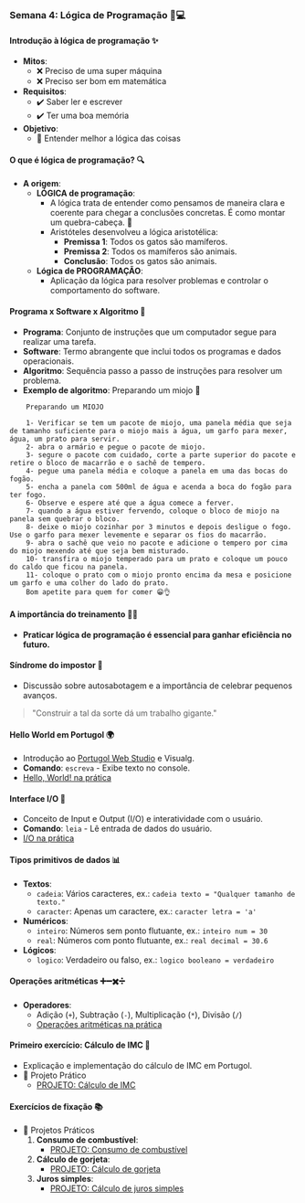 ### Semana 4: Lógica de Programação 🧠💻

#### Introdução à lógica de programação ✨
- **Mitos**:
  - ❌ Preciso de uma super máquina
  - ❌ Preciso ser bom em matemática
- **Requisitos**:
  - ✔️ Saber ler e escrever
  - ✔️ Ter uma boa memória
- **Objetivo**:
  - 🌟 Entender melhor a lógica das coisas

#### O que é lógica de programação? 🔍
- **A origem**:
  - **LÓGICA de programação**:
    - A lógica trata de entender como pensamos de maneira clara e coerente para chegar a conclusões concretas. É como montar um quebra-cabeça. 🧩
    - Aristóteles desenvolveu a lógica aristotélica:
      - **Premissa 1**: Todos os gatos são mamíferos.
      - **Premissa 2**: Todos os mamíferos são animais.
      - **Conclusão**: Todos os gatos são animais.
  - **Lógica de PROGRAMAÇÃO**:
    - Aplicação da lógica para resolver problemas e controlar o comportamento do software.

#### Programa x Software x Algoritmo 🤔
- **Programa**: Conjunto de instruções que um computador segue para realizar uma tarefa.
- **Software**: Termo abrangente que inclui todos os programas e dados operacionais.
- **Algoritmo**: Sequência passo a passo de instruções para resolver um problema.
- **Exemplo de algoritmo**: Preparando um miojo 🍜

``` 
    Preparando um MIOJO

    1- Verificar se tem um pacote de miojo, uma panela média que seja de tamanho suficiente para o miojo mais a água, um garfo para mexer, água, um prato para servir. 
    2- abra o armário e pegue o pacote de miojo. 
    3- segure o pacote com cuidado, corte a parte superior do pacote e retire o bloco de macarrão e o sachê de tempero. 
    4- pegue uma panela média e coloque a panela em uma das bocas do fogão. 
    5- encha a panela com 500ml de água e acenda a boca do fogão para ter fogo. 
    6- Observe e espere até que a água comece a ferver. 
    7- quando a água estiver fervendo, coloque o bloco de miojo na panela sem quebrar o bloco. 
    8- deixe o miojo cozinhar por 3 minutos e depois desligue o fogo. Use o garfo para mexer levemente e separar os fios do macarrão. 
    9- abra o sachê que veio no pacote e adicione o tempero por cima do miojo mexendo até que seja bem misturado. 
    10- transfira o miojo temperado para um prato e coloque um pouco do caldo que ficou na panela. 
    11- coloque o prato com o miojo pronto encima da mesa e posicione um garfo e uma colher do lado do prato.  
    Bom apetite para quem for comer 😁👌
```

#### A importância do treinamento 🏋️‍♂️
- **Praticar lógica de programação é essencial para ganhar eficiência no futuro.**

#### Síndrome do impostor 🤯
- Discussão sobre autosabotagem e a importância de celebrar pequenos avanços.
> "Construir a tal da sorte dá um trabalho gigante."

#### Hello World em Portugol 🌍
- Introdução ao [Portugol Web Studio](https://portugol.dev/) e Visualg.
- **Comando**: `escreva` - Exibe texto no console.
- [Hello, World! na prática](portugol/ola-mundo.por)

#### Interface I/O 🔄
- Conceito de Input e Output (I/O) e interatividade com o usuário.
- **Comando**: `leia` - Lê entrada de dados do usuário.
- [I/O na prática](portugol/I-O.por)

#### Tipos primitivos de dados 📊
- **Textos**:
    - `cadeia`: Vários caracteres, ex.: `cadeia texto = "Qualquer tamanho de texto."`
    - `caracter`: Apenas um caractere, ex.: `caracter letra = 'a'`
- **Numéricos**:
    - `inteiro`: Números sem ponto flutuante, ex.: `inteiro num = 30`
    - `real`: Números com ponto flutuante, ex.: `real decimal = 30.6`
- **Lógicos**:
    - `logico`: Verdadeiro ou falso, ex.: `logico booleano = verdadeiro`

#### Operações aritméticas ➕➖✖️➗
- **Operadores**:
    - Adição (`+`), Subtração (`-`), Multiplicação (`*`), Divisão (`/`)
    - [Operações aritméticas na prática](portugol/operacoes-aritmeticas.por)

#### Primeiro exercício: Cálculo de IMC 🧮
- Explicação e implementação do cálculo de IMC em Portugol.
- 🧩 Projeto Prático
    - [PROJETO: Cálculo de IMC](portugol/Exercicio01-Calculadora-IMC.por)

#### Exercícios de fixação 📚
- 🧩 Projetos Práticos
    1. **Consumo de combustível**:
        - [PROJETO: Consumo de combustível](portugol/Exercicio02-Consumo-de-combustivel.por)
    2. **Cálculo de gorjeta**:
        - [PROJETO: Cálculo de gorjeta](portugol/Exercicio03-Calculo-de-gorjeta.por)
    3. **Juros simples**:
        - [PROJETO: Cálculo de juros simples](portugol/Exercicio04-Calculo-de-juros-simples.por)
